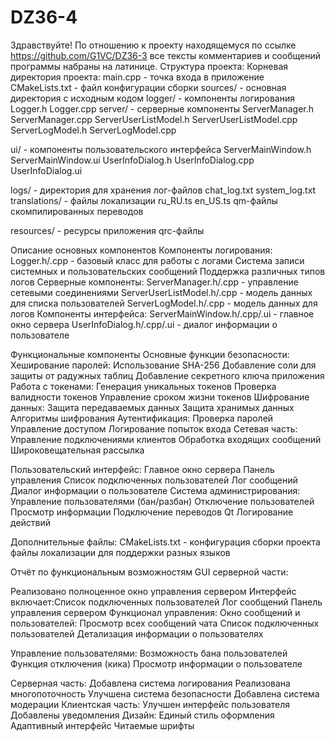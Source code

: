 # DZ36-4
Здравствуйте! 
По отношению к проекту находящемуся по ссылке https://github.com/G1VC/DZ36-3 
все тексты комментариев и сообщений программы набраны на латинице.
Структура проекта: Корневая директория проекта: main.cpp - точка входа в приложение CMakeLists.txt - файл конфигурации сборки sources/ - основная директория с исходным кодом logger/ - компоненты логирования Logger.h Logger.cpp server/ - серверные компоненты ServerManager.h ServerManager.cpp ServerUserListModel.h ServerUserListModel.cpp ServerLogModel.h ServerLogModel.cpp

ui/ - компоненты пользовательского интерфейса ServerMainWindow.h ServerMainWindow.ui UserInfoDialog.h UserInfoDialog.cpp UserInfoDialog.ui

logs/ - директория для хранения лог-файлов chat_log.txt system_log.txt translations/ - файлы локализации ru_RU.ts en_US.ts qm-файлы скомпилированных переводов

resources/ - ресурсы приложения qrc-файлы

Описание основных компонентов Компоненты логирования: Logger.h/.cpp - базовый класс для работы с логами Система записи системных и пользовательских сообщений Поддержка различных типов логов Серверные компоненты: ServerManager.h/.cpp - управление сетевыми соединениями ServerUserListModel.h/.cpp - модель данных для списка пользователей ServerLogModel.h/.cpp - модель данных для логов Компоненты интерфейса: ServerMainWindow.h/.cpp/.ui - главное окно сервера UserInfoDialog.h/.cpp/.ui - диалог информации о пользователе

Функциональные компоненты Основные функции безопасности: Хеширование паролей: Использование SHA-256 Добавление соли для защиты от радужных таблиц Добавление секретного ключа приложения Работа с токенами: Генерация уникальных токенов Проверка валидности токенов Управление сроком жизни токенов Шифрование данных: Защита передаваемых данных Защита хранимых данных Алгоритмы шифрования Аутентификация: Проверка паролей Управление доступом Логирование попыток входа Сетевая часть: Управление подключениями клиентов Обработка входящих сообщений Широковещательная рассылка

Пользовательский интерфейс: Главное окно сервера Панель управления Список подключенных пользователей Лог сообщений Диалог информации о пользователе Система администрирования: Управление пользователями (бан/разбан) Отключение пользователей Просмотр информации Подключение переводов Qt Логирование действий

Дополнительные файлы: CMakeLists.txt - конфигурация сборки проекта файлы локализации для поддержки разных языков

Отчёт по функциональным возможностям GUI серверной части:

Реализовано полноценное окно управления сервером Интерфейс включает:Список подключенных пользователей Лог сообщений Панель управления сервером Функционал управления: Окно сообщений и пользователей: Просмотр всех сообщений чата Список подключенных пользователей Детализация информации о пользователях

Управление пользователями: Возможность бана пользователей Функция отключения (кика) Просмотр информации о пользователе

Серверная часть: Добавлена система логирования Реализована многопоточность Улучшена система безопасности Добавлена система модерации Клиентская часть: Улучшен интерфейс пользователя Добавлены уведомления Дизайн: Единый стиль оформления Адаптивный интерфейс Читаемые шрифты
